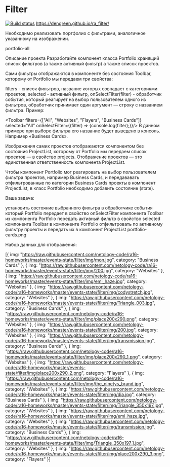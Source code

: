 # Filter
[![Build status](https://ci.appveyor.com/api/projects/status/1moiu3q224vy4q61?svg=true)](https://ci.appveyor.com/project/DenGreen/ra-filter)
https://dengreen.github.io/ra_filter/

Необходимо реализовать портфолио с фильтрами, аналогичное указанному на изображении.

portfolio-all

Описание проекта
Разработайте компонент класса Portfolio хранящий список фильтров (а также активный фильтр) а также список проектов.

Сами фильтры отображаются в компоненте без состояния Toolbar, которому от Portfolio мы передаем три свойства:

filters - список фильтров, название которых совпадает с категориями проектов,
selected - активный фильтр,
onSelectFilter(filter) - обработчик события, который реагирует на выбор пользователем одного из фильтров, обработчик принимает один аргумент — строку с названием фильтра.
Пример:

<Toolbar
  filters={["All", "Websites", "Flayers", "Business Cards"]}
  selected="All"
  onSelectFilter={(filter) => {console.log(filter);}}/>
В данном примере при выборе фильтра его название будет выведено в консоль. Например «Business Cards».

Изображения самих проектов отображаются компонентом без состояния ProjectList, которому от Portfolio мы передаем список проектов — в свойство projects. Отображение проектов — это единственная ответственность компонента ProjectList.

Чтобы компонент Portfolio мог реагировать на выбор пользователем фильтра проектов, например Business Cards, и передававать отфильтрованные по категории Business Cards проекты в компонент ProjectList, в класс Portfolio необходимо добавить состояние (state).

Ваша задача:

установить состояние выбранного фильтра в обработчике события который Portfolio передает в свойство onSelectFilter компонента Toolbar
из компонента Portfolio передать активный фильтр в свойство selected компонента Toolbar
в компоненте Portfolio отфильтровать по активному фильтру проекты и передать их в компонент ProjectList
portfolio-cards.png

Набор данных для отображения:

[{
  img: "https://raw.githubusercontent.com/netology-code/ra16-homeworks/master/events-state/filter/img/mon.jpg",
  category: "Business Cards"
}, {
  img: "https://raw.githubusercontent.com/netology-code/ra16-homeworks/master/events-state/filter/img/200.jpg",
  category: "Websites"
}, {
  img: "https://raw.githubusercontent.com/netology-code/ra16-homeworks/master/events-state/filter/img/emi_haze.jpg",
  category: "Websites"
}, {
  img: "https://raw.githubusercontent.com/netology-code/ra16-homeworks/master/events-state/filter/img/codystretch.jpg",
  category: "Websites"
}, {
  img: "https://raw.githubusercontent.com/netology-code/ra16-homeworks/master/events-state/filter/img/Triangle_003.jpg",
  category: "Business Cards"
}, {
  img: "https://raw.githubusercontent.com/netology-code/ra16-homeworks/master/events-state/filter/img/place200x290.png",
  category: "Websites"
}, {
  img: "https://raw.githubusercontent.com/netology-code/ra16-homeworks/master/events-state/filter/img/200.jpg",
  category: "Websites"
}, {
  img: "https://raw.githubusercontent.com/netology-code/ra16-homeworks/master/events-state/filter/img/transmission.jpg",
  category: "Business Cards"
}, {
  img: "https://raw.githubusercontent.com/netology-code/ra16-homeworks/master/events-state/filter/img/place200x290_1.png",
  category: "Websites"
}, {
  img: "https://raw.githubusercontent.com/netology-code/ra16-homeworks/master/events-state/filter/img/place200x290_2.png",
  category: "Flayers"
}, {
  img: "https://raw.githubusercontent.com/netology-code/ra16-homeworks/master/events-state/filter/img/the_ninetys_brand.jpg",
  category: "Websites"
}, {
  img: "https://raw.githubusercontent.com/netology-code/ra16-homeworks/master/events-state/filter/img/dia.jpg",
  category: "Business Cards"
}, {
  img: "https://raw.githubusercontent.com/netology-code/ra16-homeworks/master/events-state/filter/img/Triangle_350x197.jpg",
  category: "Websites"
}, {
  img: "https://raw.githubusercontent.com/netology-code/ra16-homeworks/master/events-state/filter/img/emi_haze.jpg",
  category: "Websites"
}, {
  img: "https://raw.githubusercontent.com/netology-code/ra16-homeworks/master/events-state/filter/img/transmission.jpg",
  category: "Business Cards"
}, {
  img: "https://raw.githubusercontent.com/netology-code/ra16-homeworks/master/events-state/filter/img/Triangle_350x197_1.jpg",
  category: "Websites"
}, {
  img: "https://raw.githubusercontent.com/netology-code/ra16-homeworks/master/events-state/filter/img/place200x290_3.png",
  category: "Flayers"
}]
